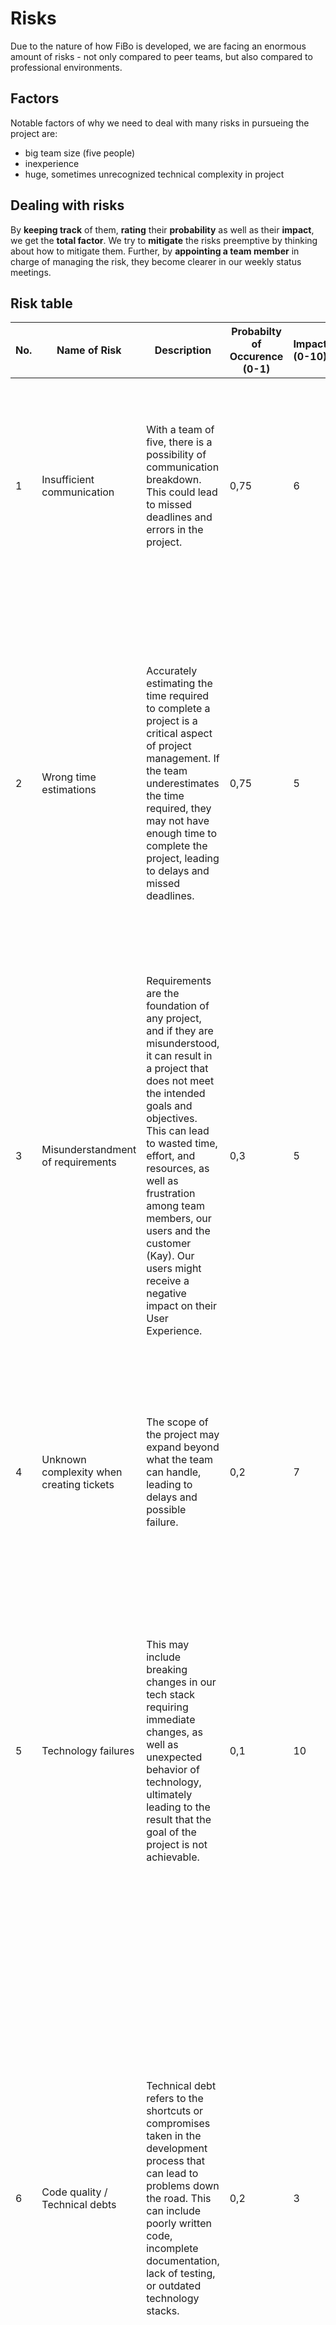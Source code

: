 # Risks

Due to the nature of how FiBo is developed, we are facing an enormous amount of risks - not only compared to peer teams, but also compared to professional environments.

## Factors

Notable factors of why we need to deal with many risks in pursueing the project are:

- big team size (five people)
- inexperience
- huge, sometimes unrecognized technical complexity in project

## Dealing with risks

By **keeping track** of them, **rating** their **probability** as well as their **impact**, we get the **total factor**.
We try to **mitigate** the risks preemptive by thinking about how to mitigate them.
Further, by **appointing a team member** in charge of managing the risk, they become clearer in our weekly status meetings.

## Risk table

| No. | Name of Risk | Description | Probabilty of Occurence (0-1) | Impact (0-10) | Total factor (Probability * Impact) | Mitigation | Person in Charge |
| --- | --- | --- | --- | --- | --- | --- | --- |
| 1 | Insufficient communication | With a team of five, there is a possibility of communication breakdown. This could lead to missed deadlines and errors in the project. | 0,75 | 6 | 4,5 | To mitigate the risk, there are multiple levers to pull: (a) Awareness for this risk, (b) assigning roles and responsibilites, (c) use the Discord server to document everything and allow others to step in, (d) being open for feedback | Jens |
| 2 | Wrong time estimations | Accurately estimating the time required to complete a project is a critical aspect of project management. If the team underestimates the time required, they may not have enough time to complete the project, leading to delays and missed deadlines. | 0,75 | 5 | 3,75 | To mitigte this risk, the team draws attention to the past estimations. The tickets to estimate are broken down into smaller, more manageable and clearer tasks. They were prepared and prioritized for refinement (estimating) by the project manager. The project manager makes sure that there are no blockers or issues in sight when giving the team the task to implement. | Jens, Markus, Jonas, Chris, Lars |
| 3 | Misunderstandment of requirements | Requirements are the foundation of any project, and if they are misunderstood, it can result in a project that does not meet the intended goals and objectives. This can lead to wasted time, effort, and resources, as well as frustration among team members, our users and the customer (Kay). Our users might receive a negative impact on their User Experience. | 0,3 | 5 | 1,5 | Before a ticket is put into a sprint, it is talked about in the team. Acceptance criteria are discussed to make sure the key points are clear to everyone. The team is obligated to fulfill the acceptance criteria only. | Jens, Markus, Jonas, Chris, Lars |
| 4 | Unknown complexity when creating tickets | The scope of the project may expand beyond what the team can handle, leading to delays and possible failure. | 0,2 | 7 | 1,4 | To mitigate this risk, tickets are prioritized and broken down into smaller parts. Regular reviews deepens the understanding on complexity and technical ways to implement the features, helping the project manager to get a feeling for the involved complexity for a new ticket. | Jens |
| 5 | Technology failures | This may include breaking changes in our tech stack requiring immediate changes, as well as unexpected behavior of technology, ultimately leading to the result that the goal of the project is not achievable. | 0,1 | 10 | 1 | This risk can be best mitigated by two strategies: (a) choosing reliable technology with a record of stability as well as reliability (following best practices), (b) training team member to employ them with the power to response to technology failure immediately on their own behalf | Jonas |
| 6 | Code quality / Technical debts | Technical debt refers to the shortcuts or compromises taken in the development process that can lead to problems down the road. This can include poorly written code, incomplete documentation, lack of testing, or outdated technology stacks. | 0,2 | 3 | 0,6 | This risk can be mitigated by establishing coding standards and best practices. By conducting code reviews, focus is taken on the possibility for further extension and growth. The team is reminded of the wish for refactoring whenever helpful, to adress technical debts early on and get rid of those. Tests can be used as a measure of confidence, so refactoring can be done easier because the behavior is tested. This includes unit tests, integration tests as well as regression tests. The team is aware that taking shortcuts is not wanted and will hinder us down the path when it'll become the most stressful. | Markus |
| 7 | Hardware problems | Hardware may fail or malfunction for any reason, including theft. Firmware or human failures may result in a lock-out of our developers so that the hardware becomes unusable for our project. | 0,1 | 9 | 0,9 | This risk can be mitigated by regular maintenance and testing. By making sure all important work is pushed to GitHub, we have another layer of security in case someone looses access to their laptop. | Jens |
| 8 | Team members get ill or don't pass exams | At this big complexity in our project, we are in demand of working capacity. If fellow students (team members) are not able to work because they are no longer part of the university due to failing exams or getting ill for a longer period of time, the project may not reach its objectives. | 0,2 | 10 | 2 | This risk is hard to mitigate. All of us need to make sure to pass exams and pay attention to both physical and mental health. Further, cross-training of team members should remain a focus to make sure we don't get into knowledge silos. We are providing additional support, for example tutoring und mentoring not only for this project but overall to make sure everyone stays with us. Planning for team member absences, if necessary, helps as well. | Chris, Jonas |
| 9 | Mental overload | Mental overload can occur when team members are faced with a high degree of technical complexity in a project. Technical complexity refers to the level of difficulty in understanding and working with the technology or systems involved in the project. When technical complexity is high, team members may struggle to understand the requirements, design, or implementation of the project, leading to mental overload. For example, this could result in burnout or exhaustion by feeling out of control. | 0,3 | 7 | 2,1 | It is very important that every one of us receives adequate training. For example, tickets may include links to learning materials. The project manager takes care for every team member by encouraging to take regular breaks and time off to prevent stress and reduce burnout. Good project management makes sure timelines and expectations are realistic. | Jens |
| 10 | Lack of motivation | Lack of motivation could result in destructive behavior, which may ultimately lead to project failure | 0,2 | 10 | 2 | Embracing to communicate openly is a significant part to tackle this. Celebrating successes, making sure clear goals and expectations are provided helps reduce the risk. Another point might be allowing team members to influence the next steps by working on tasks or introducing features they see important to make them proud of their work. | Chris |
| 11 | Conflicts in team | For example, technical discussions in reviews could get heated which may result in personal conflicts | 0,2 | 10 | 2 | It is important to spread the awareness to make sure conflicts aren't heating up because everyone is aware of the high risk it imposes. By building a team cohesion as well as to remind everyone to stay calm and don't take things personally, we build an athomsphere where everyone gets the impression that everyone did the best possible. | Markus |
| 12 | Other obligations due to study | Examples could be: exam preparation, finishing other projects, lack of shared time due to conflicts in schedules because of other team meetings etc. | 0,9 | 5 | 4,5 | By planning ahead while staying flexible, communicating regularly as well as to prioritize tasks, we make sure this hinders us as little as possible. | Lars |

## Summary

To mitigate these risks, the team should establish clear communication channels, define project goals and objectives, and plan the project in detail - while allowing things to change.
They should also identify and address technical issues early on and work collaboratively to resolve conflicts. Additionally, team members should be motivated and willing to learn new skills and techniques to ensure the project's success.
Personal growth and awareness to recognize one's strengths and weaknesses are important as well.
